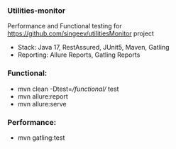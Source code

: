 ### Utilities-monitor ###

Performance and Functional testing for https://github.com/singeev/utilitiesMonitor project 

* Stack: Java 17, RestAssured, JUnit5, Maven, Gatling
* Reporting: Allure Reports, Gatling Reports


### Functional: ###
* mvn clean -Dtest=*/functional/* test
* mvn allure:report
* mvn allure:serve

### Performance: ###

* mvn gatling:test





